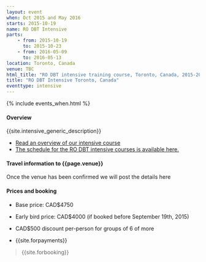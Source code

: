 ```yaml
---
layout: event
when: Oct 2015 and May 2016
starts: 2015-10-19
name: RO DBT Intensive
parts:
    - from: 2015-10-19
      to: 2015-10-23
    - from: 2016-05-09
      to: 2016-05-13
location: Toronto, Canada
venue: TBC
html_title: "RO DBT intensive training course, Toronto, Canada, 2015-2016"
title: "RO DBT Intensive Toronto, Canada"
eventtype: intensive
---
```



{% include events_when.html %}


#### Overview

{{site.intensive_generic_description}}

- [Read an overview of our intensive course](/training/intensive.html)
- [The schedule for the RO DBT intensive courses is available here.](/training/intensive/timetable.html)


#### Travel information to {{page.venue}}
Once the venue has been confirmed we will post the details here

#### Prices and booking
- Base price: CAD$4750
- Early bird price: CAD$4000 (if booked before September 19th, 2015)
- CAD$500 discount per-person for groups of 6 of more

- {{site.forpayments}}

> {{site.forbooking}}






